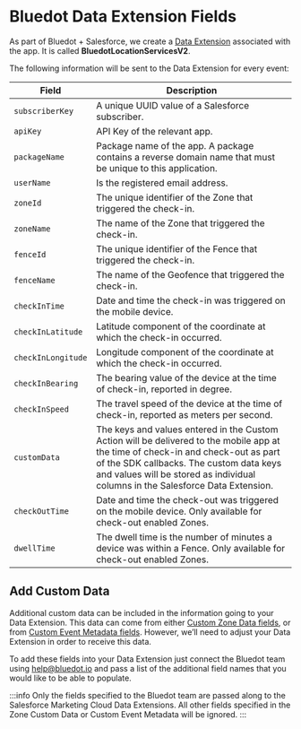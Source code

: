 Bluedot Data Extension Fields
=============================

As part of Bluedot + Salesforce, we create a [Data Extension](https://help.salesforce.com/articleView?id=mc_co_salesforce_data_extensions.htm&type=5) associated with the app. It is called **BluedotLocationServicesV2**.  

The following information will be sent to the Data Extension for every event:

| **Field**          | **Description**                                                                                                                                                                                                                                                 |
|--------------------|-----------------------------------------------------------------------------------------------------------------------------------------------------------------------------------------------------------------------------------------------------------------|
| `subscriberKey`    | A unique UUID value of a Salesforce subscriber.                                                                                                                                                                                                                 |
| `apiKey`           | API Key of the relevant app.                                                                                                                                                                                                                                    |
| `packageName`      | Package name of the app. A package contains a reverse domain name that must be unique to this application.                                                                                                                                                      |
| `userName`         | Is the registered email address.                                                                                                                                                                                                                                |
| `zoneId`           | The unique identifier of the Zone that triggered the check-in.                                                                                                                                                                                                  |
| `zoneName`         | The name of the Zone that triggered the check-in.                                                                                                                                                                                                               |
| `fenceId`          | The unique identifier of the Fence that triggered the check-in.                                                                                                                                                                                                 |
| `fenceName`        | The name of the Geofence that triggered the check-in.                                                                                                                                                                                                           |
| `checkInTime`      | Date and time the check-in was triggered on the mobile device.                                                                                                                                                                                                  |
| `checkInLatitude`  | Latitude component of the coordinate at which the check-in occurred.                                                                                                                                                                                            |
| `checkInLongitude` | Longitude component of the coordinate at which the check-in occurred.                                                                                                                                                                                           |
| `checkInBearing`   | The bearing value of the device at the time of check-in, reported in degree.                                                                                                                                                                                    |
| `checkInSpeed`     | The travel speed of the device at the time of check-in, reported as meters per second.                                                                                                                                                                          |
| `customData`       | The keys and values entered in the Custom Action will be delivered to the mobile app at the time of check-in and check-out as part of the SDK callbacks. The custom data keys and values will be stored as individual columns in the Salesforce Data Extension. |
| `checkOutTime`     | Date and time the check-out was triggered on the mobile device. Only available for check-out enabled Zones.                                                                                                                                                     |
| `dwellTime`        | The dwell time is the number of minutes a device was within a Fence. Only available for check-out enabled Zones.                                                                                                                                                |

Add Custom Data
---------------

Additional custom data can be included in the information going to your Data Extension. This data can come from either [Custom Zone Data fields](../../Canvas/What%20is%20Zone%20custom%20data.md), or from [Custom Event Metadata fields](../../Custom%20Event%20Metadata.md). However, we’ll need to adjust your Data Extension in order to receive this data. 

To add these fields into your Data Extension just connect the Bluedot team using [help@bluedot.io](mailto:help@bluedot.io) and pass a list of the additional field names that you would like to be able to populate.

:::info
Only the fields specified to the Bluedot team are passed along to the Salesforce Marketing Cloud Data Extensions. All other fields specified in the Zone Custom Data or Custom Event Metadata will be ignored.
:::